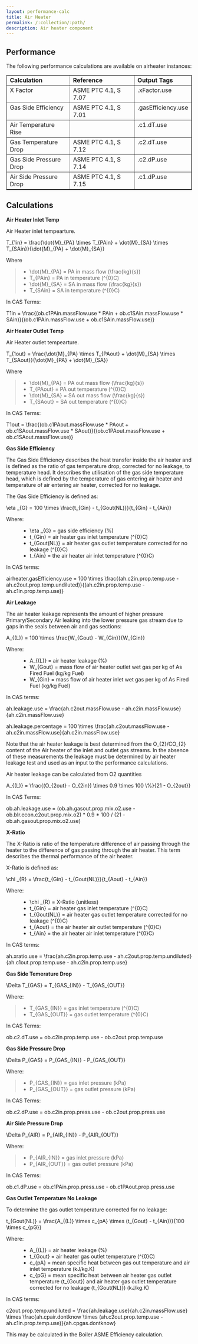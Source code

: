 ```yaml
---
layout: performance-calc
title: Air Heater
permalink: /:collection/:path/
description: Air heater component
---
```



<div class="section" id="performance">
<h2>Performance<a class="headerlink" href="#performance" title="Permalink to this headline"></a></h2>
<p>The following performance calculations are available on airheater instances:</p>
<table border="1" class="docutils">
<colgroup>
<col width="35%">
<col width="36%">
<col width="29%">
</colgroup>
<tbody valign="top">
<tr class="row-odd"><td><strong>Calculation</strong></td>
<td><strong>Reference</strong></td>
<td><strong>Output Tags</strong></td>
</tr>
<tr class="row-even"><td>X Factor</td>
<td>ASME PTC 4.1, S 7.07</td>
<td>.xFactor.use</td>
</tr>
<tr class="row-odd"><td>Gas Side Efficiency</td>
<td>ASME PTC 4.1, S 7.01</td>
<td>.gasEfficiency.use</td>
</tr>
<tr class="row-even"><td>Air Temperature Rise</td>
<td>&nbsp;</td>
<td>.c1.dT.use</td>
</tr>
<tr class="row-odd"><td>Gas Temperature Drop</td>
<td>ASME PTC 4.1, S 7.12</td>
<td>.c2.dT.use</td>
</tr>
<tr class="row-even"><td>Gas Side Pressure Drop</td>
<td>ASME PTC 4.1, S 7.14</td>
<td>.c2.dP.use</td>
</tr>
<tr class="row-odd"><td>Air Side Pressure Drop</td>
<td>ASME PTC 4.1, S 7.15</td>
<td>.c1.dP.use</td>
</tr>
</tbody>
</table>
</div>


<div class="section" id="calculations">
<h2>Calculations<a class="headerlink" href="#calculations" title="Permalink to this headline"></a></h2>
<p><strong>Air Heater Inlet Temp</strong></p>
<p>Air Heater inlet tempearture.</p>
<div class="math">
<p><span class="math">T_{1in} = \frac{\dot{M}_{PA} \times T_{PAin} + \dot{M}_{SA} \times T_{SAin}}{\dot{M}_{PA} + \dot{M}_{SA}}</span></p>
</div><p>Where</p>
<blockquote>
<div><ul class="simple">
<li><span class="math">\dot{M}_{PA}</span> = PA in mass flow <span class="math">(\frac{kg}{s})</span></li>
<li><span class="math">T_{PAin}</span> = PA in temperature <span class="math">(^{0}C)</span></li>
<li><span class="math">\dot{M}_{SA}</span> = SA in mass flow <span class="math">(\frac{kg}{s})</span></li>
<li><span class="math">T_{SAin}</span> = SA in temperature <span class="math">(^{0}C)</span></li>
</ul>
</div></blockquote>
<p>In CAS Terms:</p>
<div class="math">
<p><span class="math">T1in  = \frac{(ob.c1PAin.massFlow.use  * PAin + ob.c1SAin.massFlow.use  * SAin)}{(ob.c1PAin.massFlow.use + ob.c1SAin.massFlow.use)}</span></p>
</div><p><strong>Air Heater Outlet Temp</strong></p>
<p>Air Heater outlet tempearture.</p>
<div class="math">
<p><span class="math">T_{1out} = \frac{\dot{M}_{PA} \times T_{PAout} + \dot{M}_{SA} \times T_{SAout}}{\dot{M}_{PA} + \dot{M}_{SA}}</span></p>
</div><p>Where</p>
<blockquote>
<div><ul class="simple">
<li><span class="math">\dot{M}_{PA}</span> = PA out mass flow <span class="math">(\frac{kg}{s})</span></li>
<li><span class="math">T_{PAout}</span> = PA out temperature <span class="math">(^{0}C)</span></li>
<li><span class="math">\dot{M}_{SA}</span> = SA out mass flow <span class="math">(\frac{kg}{s})</span></li>
<li><span class="math">T_{SAout}</span> = SA out temperature <span class="math">(^{0}C)</span></li>
</ul>
</div></blockquote>
<p>In CAS Terms:</p>
<div class="math">
<p><span class="math">T1out = \frac{(ob.c1PAout.massFlow.use * PAout + ob.c1SAout.massFlow.use * SAout)}{(ob.c1PAout.massFlow.use + ob.c1SAout.massFlow.use)}</span></p>
</div><p><strong>Gas Side Efficiency</strong></p>
<p>The Gas Side Efficiency describes the heat transfer inside the air heater and is
defined as the ratio of gas temperature drop, corrected for no leakage, to
temperature head.  It describes the utilisation of the gas side temperature head,
which is defined by the temperature of gas entering air heater and temperature of
air entering air heater, corrected for no leakage.</p>
<p>The Gas Side Efficiency is defined as:</p>
<div class="math">
<p><span class="math">\eta _{G} = 100 \times \frac{t_{Gin} - t_{Gout(NL)}}{t_{Gin} - t_{Ain}}</span></p>
</div><dl class="docutils">
<dt>Where:</dt>
<dd><ul class="first last simple">
<li><span class="math">\eta _{G}</span> = gas side efficiency (%)</li>
<li><span class="math">t_{Gin}</span> = air heater gas inlet temperature <span class="math">(^{0}C)</span></li>
<li><span class="math">t_{Gout(NL)}</span> = air heater gas outlet temperature corrected for no leakage <span class="math">(^{0}C)</span></li>
<li><span class="math">t_{Ain}</span> = the air heater air inlet temperature <span class="math">(^{0}C)</span></li>
</ul>
</dd>
</dl>
<p>In CAS terms:</p>
<div class="math">
<p><span class="math">airheater.gasEfficiency.use = 100 \times  \frac{(ah.c2in.prop.temp.use - ah.c2out.prop.temp.undiluted)}{(ah.c2in.prop.temp.use - ah.c1in.prop.temp.use)}</span></p>
</div><p><strong>Air Leakage</strong></p>
<p>The air heater leakage represents the amount of higher pressure Primary/Secondary
Air leaking into the lower pressure gas stream due to gaps in the seals between
air and gas sections:</p>
<div class="math">
<p><span class="math">A_{(L)} = 100 \times \frac{W_{Gout} - W_{Gin}}{W_{Gin}}</span></p>
</div><dl class="docutils">
<dt>Where:</dt>
<dd><ul class="first last simple">
<li><span class="math">A_{(L)}</span> = air heater leakage (%)</li>
<li><span class="math">W_{Gout}</span> = mass flow of air heater outlet wet gas per kg of As Fired Fuel (kg/kg Fuel)</li>
<li><span class="math">W_{Gin}</span> = mass flow of air heater inlet wet gas per kg of As Fired Fuel (kg/kg Fuel)</li>
</ul>
</dd>
</dl>
<p>In CAS terms:</p>
<div class="math">
<p><span class="math">ah.leakage.use = \frac{ah.c2out.massFlow.use - ah.c2in.massFlow.use}{ah.c2in.massFlow.use}</span></p>
</div><div class="math">
<p><span class="math">ah.leakage.percentage = 100 \times \frac{ah.c2out.massFlow.use - ah.c2in.massFlow.use}{ah.c2in.massFlow.use}</span></p>
</div><p>Note that the air heater leakage is best determined from the <span class="math">O_{2}/CO_{2}</span>
content of the Air heater of the inlet and outlet gas streams.  In the absence of
these measurements the leakage must be determined by air heater leakage test and
used as an input to the performance calculations.</p>
<p>Air heater leakage can be calculated from O2 quantities</p>
<div class="math">
<p><span class="math">A_{(L)} = \frac{(O_{2out} - O_{2in}) \times 0.9 \times 100 \%}{21 - O_{2out}}</span></p>
</div><p>In CAS Terms:</p>
<div class="math">
<p><span class="math">ob.ah.leakage.use = (ob.ah.gasout.prop.mix.o2.use - ob.blr.econ.c2out.prop.mix.o2) * 0.9 * 100 / (21 - ob.ah.gasout.prop.mix.o2.use)</span></p>
</div><p><strong>X-Ratio</strong></p>
<p>The X-Ratio is ratio of the temperature difference of air passing through the heater
to the difference of gas passing through the air heater.  This term describes the
thermal performance of the air heater.</p>
<p>X-Ratio is defined as:</p>
<div class="math">
<p><span class="math">\chi _{R} = \frac{t_{Gin} - t_{Gout(NL)}}{t_{Aout} - t_{Ain}}</span></p>
</div><dl class="docutils">
<dt>Where:</dt>
<dd><ul class="first last simple">
<li><span class="math">\chi _{R}</span> = X-Ratio (unitless)</li>
<li><span class="math">t_{Gin}</span> = air heater gas inlet temperature <span class="math">(^{0}C)</span></li>
<li><span class="math">t_{Gout(NL)}</span> = air heater gas outlet temperature corrected for no leakage <span class="math">(^{0}C)</span></li>
<li><span class="math">t_{Aout}</span> = the air heater air outlet temperature <span class="math">(^{0}C)</span></li>
<li><span class="math">t_{Ain}</span> = the air heater air inlet temperature <span class="math">(^{0}C)</span></li>
</ul>
</dd>
</dl>
<p>In CAS terms:</p>
<div class="math">
<p><span class="math">ah.xratio.use = \frac{ah.c2in.prop.temp.use - ah.c2out.prop.temp.undiluted}{ah.c1out.prop.temp.use - ah.c2in.prop.temp.use}</span></p>
</div><p><strong>Gas Side Temerature Drop</strong></p>
<div class="math">
<p><span class="math">\Delta T_{GAS} = T_{GAS_{IN}} - T_{GAS_{OUT}}</span></p>
</div><p>Where:</p>
<blockquote>
<div><ul class="simple">
<li><span class="math">T_{GAS_{IN}}</span> = gas inlet temperature <span class="math">(^{0}C)</span></li>
<li><span class="math">T_{GAS_{OUT}}</span> = gas outlet temperature <span class="math">(^{0}C)</span></li>
</ul>
</div></blockquote>
<p>In CAS Terms:</p>
<div class="math">
<p><span class="math">ob.c2.dT.use = ob.c2in.prop.temp.use - ob.c2out.prop.temp.use</span></p>
</div><p><strong>Gas Side Pressure Drop</strong></p>
<div class="math">
<p><span class="math">\Delta P_{GAS} = P_{GAS_{IN}} - P_{GAS_{OUT}}</span></p>
</div><p>Where:</p>
<blockquote>
<div><ul class="simple">
<li><span class="math">P_{GAS_{IN}}</span> = gas inlet pressure <span class="math">(kPa)</span></li>
<li><span class="math">P_{GAS_{OUT}}</span> = gas outlet pressure <span class="math">(kPa)</span></li>
</ul>
</div></blockquote>
<p>In CAS Terms:</p>
<div class="math">
<p><span class="math">ob.c2.dP.use = ob.c2in.prop.press.use - ob.c2out.prop.press.use</span></p>
</div><p><strong>Air Side Pressure Drop</strong></p>
<div class="math">
<p><span class="math">\Delta P_{AIR} = P_{AIR_{IN}} - P_{AIR_{OUT}}</span></p>
</div><p>Where:</p>
<blockquote>
<div><ul class="simple">
<li><span class="math">P_{AIR_{IN}}</span> = gas inlet pressure <span class="math">(kPa)</span></li>
<li><span class="math">P_{AIR_{OUT}}</span> = gas outlet pressure <span class="math">(kPa)</span></li>
</ul>
</div></blockquote>
<p>In CAS Terms:</p>
<div class="math">
<p><span class="math">ob.c1.dP.use = ob.c1PAin.prop.press.use - ob.c1PAout.prop.press.use</span></p>
</div><p><strong>Gas Outlet Temperature No Leakage</strong></p>
<p>To determine the gas outlet temperature corrected for no leakage:</p>
<div class="math">
<p><span class="math">t_{Gout(NL)} =  \frac{A_{(L)} \times c_{pA} \times (t_{Gout} - t_{Ain})}{100 \times c_{pG}}</span></p>
</div><dl class="docutils">
<dt>Where:</dt>
<dd><ul class="first last simple">
<li><span class="math">A_{(L)}</span> = air heater leakage (%)</li>
<li><span class="math">t_{Gout}</span> = air heater gas outlet temperature <span class="math">(^{0}C)</span></li>
<li><span class="math">c_{pA}</span> = mean specific heat between gas out temperature and air inlet temperature (kJ/kg.K)</li>
<li><span class="math">c_{pG}</span> = mean specific heat between air heater gas outlet temperature <span class="math">(t_{Gout})</span> and air heater gas outlet temperature corrected for no leakage <span class="math">(t_{Gout(NL)})</span> (kJ/kg.K)</li>
</ul>
</dd>
</dl>
<p>In CAS terms:</p>
<div class="math">
<p><span class="math">c2out.prop.temp.undiluted = \frac{ah.leakage.use}{ah.c2in.massFlow.use} \times \frac{ah.cpair.dontknow \times (ah.c2out.prop.temp.use - ah.c1in.prop.temp.use)}{ah.cpgas.dontknow}</span></p>
</div><p>This may be calculated in the Boiler ASME Efficiency calculation.</p>
</div>
